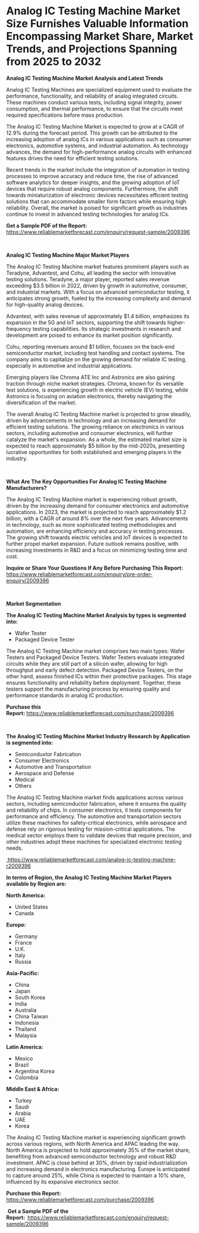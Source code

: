 <p><h1>Analog IC Testing Machine Market Size Furnishes Valuable Information Encompassing Market Share, Market Trends, and Projections Spanning from 2025 to 2032</h1></p><p><strong>Analog IC Testing Machine Market Analysis and Latest Trends</strong></p>
<p><p>Analog IC Testing Machines are specialized equipment used to evaluate the performance, functionality, and reliability of analog integrated circuits. These machines conduct various tests, including signal integrity, power consumption, and thermal performance, to ensure that the circuits meet required specifications before mass production.</p><p>The Analog IC Testing Machine Market is expected to grow at a CAGR of 12.9% during the forecast period. This growth can be attributed to the increasing adoption of analog ICs in various applications such as consumer electronics, automotive systems, and industrial automation. As technology advances, the demand for high-performance analog circuits with enhanced features drives the need for efficient testing solutions.</p><p>Recent trends in the market include the integration of automation in testing processes to improve accuracy and reduce time, the rise of advanced software analytics for deeper insights, and the growing adoption of IoT devices that require robust analog components. Furthermore, the shift towards miniaturization of electronic devices necessitates efficient testing solutions that can accommodate smaller form factors while ensuring high reliability. Overall, the market is poised for significant growth as industries continue to invest in advanced testing technologies for analog ICs.</p></p>
<p><strong>Get a Sample PDF of the Report:&nbsp;</strong> <a href="https://www.reliablemarketforecast.com/enquiry/request-sample/2009396?utm_campaign=3530&utm_medium=2&utm_source=Github&utm_content=ia&utm_term=12042025&utm_id=analog-ic-testing-machine">https://www.reliablemarketforecast.com/enquiry/request-sample/2009396</a></p>
<p>&nbsp;</p>
<p><strong>Analog IC Testing Machine Major Market Players</strong></p>
<p><p>The Analog IC Testing Machine market features prominent players such as Teradyne, Advantest, and Cohu, all leading the sector with innovative testing solutions. Teradyne, a major player, reported sales revenue exceeding $3.5 billion in 2022, driven by growth in automotive, consumer, and industrial markets. With a focus on advanced semiconductor testing, it anticipates strong growth, fueled by the increasing complexity and demand for high-quality analog devices.</p><p>Advantest, with sales revenue of approximately $1.4 billion, emphasizes its expansion in the 5G and IoT sectors, supporting the shift towards higher-frequency testing capabilities. Its strategic investments in research and development are poised to enhance its market position significantly.</p><p>Cohu, reporting revenues around $1 billion, focuses on the back-end semiconductor market, including test handling and contact systems. The company aims to capitalize on the growing demand for reliable IC testing, especially in automotive and industrial applications.</p><p>Emerging players like Chroma ATE Inc and Astronics are also gaining traction through niche market strategies. Chroma, known for its versatile test solutions, is experiencing growth in electric vehicle (EV) testing, while Astronics is focusing on aviation electronics, thereby navigating the diversification of the market.</p><p>The overall Analog IC Testing Machine market is projected to grow steadily, driven by advancements in technology and an increasing demand for efficient testing solutions. The growing reliance on electronics in various sectors, including automotive and consumer electronics, will further catalyze the market's expansion. As a whole, the estimated market size is expected to reach approximately $5 billion by the mid-2020s, presenting lucrative opportunities for both established and emerging players in the industry.</p></p>
<p>&nbsp;</p>
<p><strong>What Are The Key Opportunities For Analog IC Testing Machine Manufacturers?</strong></p>
<p><p>The Analog IC Testing Machine market is experiencing robust growth, driven by the increasing demand for consumer electronics and automotive applications. In 2023, the market is projected to reach approximately $1.2 billion, with a CAGR of around 8% over the next five years. Advancements in technology, such as more sophisticated testing methodologies and automation, are enhancing efficiency and accuracy in testing processes. The growing shift towards electric vehicles and IoT devices is expected to further propel market expansion. Future outlook remains positive, with increasing investments in R&D and a focus on minimizing testing time and cost.</p></p>
<p><strong>Inquire or Share Your Questions If Any Before Purchasing This Report:</strong> <a href="https://www.reliablemarketforecast.com/enquiry/pre-order-enquiry/2009396?utm_campaign=3530&utm_medium=2&utm_source=Github&utm_content=ia&utm_term=12042025&utm_id=analog-ic-testing-machine">https://www.reliablemarketforecast.com/enquiry/pre-order-enquiry/2009396</a></p>
<p>&nbsp;</p>
<p><strong>Market Segmentation</strong></p>
<p><strong>The Analog IC Testing Machine Market Analysis by types is segmented into:</strong></p>
<p><ul><li>Wafer Tester</li><li>Packaged Device Tester</li></ul></p>
<p><p>The Analog IC Testing Machine market comprises two main types: Wafer Testers and Packaged Device Testers. Wafer Testers evaluate integrated circuits while they are still part of a silicon wafer, allowing for high throughput and early defect detection. Packaged Device Testers, on the other hand, assess finished ICs within their protective packages. This stage ensures functionality and reliability before deployment. Together, these testers support the manufacturing process by ensuring quality and performance standards in analog IC production.</p></p>
<p><strong>Purchase this Report:&nbsp;</strong><a href="https://www.reliablemarketforecast.com/purchase/2009396?utm_campaign=3530&utm_medium=2&utm_source=Github&utm_content=ia&utm_term=12042025&utm_id=analog-ic-testing-machine">https://www.reliablemarketforecast.com/purchase/2009396</a></p>
<p>&nbsp;</p>
<p><strong>The Analog IC Testing Machine Market Industry Research by Application is segmented into:</strong></p>
<p><ul><li>Semiconduxtor Fabrication</li><li>Consumer Electronics</li><li>Automotive and Transportation</li><li>Aerospace and Defense</li><li>Medical</li><li>Others</li></ul></p>
<p><p>The Analog IC Testing Machine market finds applications across various sectors, including semiconductor fabrication, where it ensures the quality and reliability of chips. In consumer electronics, it tests components for performance and efficiency. The automotive and transportation sectors utilize these machines for safety-critical electronics, while aerospace and defense rely on rigorous testing for mission-critical applications. The medical sector employs them to validate devices that require precision, and other industries adopt these machines for specialized electronic testing needs.</p></p>
<p><a href="https://www.reliablemarketforecast.com/analog-ic-testing-machine-r2009396?utm_campaign=3530&utm_medium=2&utm_source=Github&utm_content=ia&utm_term=12042025&utm_id=analog-ic-testing-machine">&nbsp;https://www.reliablemarketforecast.com/analog-ic-testing-machine-r2009396</a></p>
<p><strong>In terms of Region, the Analog IC Testing Machine Market Players available by Region are:</strong></p>
<p>
    <p> <strong> North America: </strong>
        <ul>
            <li>United States</li>
            <li>Canada</li>
        </ul>
        </p> 
    <p> <strong> Europe: </strong>
        <ul>
            <li>Germany</li>
            <li>France</li>
            <li>U.K.</li>
            <li>Italy</li>
            <li>Russia</li>
        </ul>
        </p> 
    <p> <strong> Asia-Pacific: </strong>
        <ul>
            <li>China</li>
            <li>Japan</li>
            <li>South Korea</li>
            <li>India</li>
            <li>Australia</li>
            <li>China Taiwan</li>
            <li>Indonesia</li>
            <li>Thailand</li>
            <li>Malaysia</li>
        </ul>
        </p> 
    <p> <strong> Latin America: </strong>
        <ul>
            <li>Mexico</li>
            <li>Brazil</li>
            <li>Argentina Korea</li>
            <li>Colombia</li>
        </ul>
        </p> 
    <p> <strong> Middle East & Africa: </strong>
        <ul>
            <li>Turkey</li>
            <li>Saudi</li>
            <li>Arabia</li>
            <li>UAE</li>
            <li>Korea</li>
        </ul>
    </p>
    </p>
<p><p>The Analog IC Testing Machine market is experiencing significant growth across various regions, with North America and APAC leading the way. North America is projected to hold approximately 35% of the market share, benefiting from advanced semiconductor technology and robust R&D investment. APAC is close behind at 30%, driven by rapid industrialization and increasing demand in electronics manufacturing. Europe is anticipated to capture around 25%, while China is expected to maintain a 10% share, influenced by its expansive electronics sector.</p></p>
<p><strong>Purchase this Report: </strong><a href="https://www.reliablemarketforecast.com/purchase/2009396?utm_campaign=3530&utm_medium=2&utm_source=Github&utm_content=ia&utm_term=12042025&utm_id=analog-ic-testing-machine">https://www.reliablemarketforecast.com/purchase/2009396</a></p>
<p>&nbsp;<strong>Get a Sample PDF of the Report:&nbsp;&nbsp;</strong><a href="https://www.reliablemarketforecast.com/enquiry/request-sample/2009396?utm_campaign=3530&utm_medium=2&utm_source=Github&utm_content=ia&utm_term=12042025&utm_id=analog-ic-testing-machine">https://www.reliablemarketforecast.com/enquiry/request-sample/2009396</a></p>
<p><strong></strong></p>
<p><p></p><p></p><p></p></p>